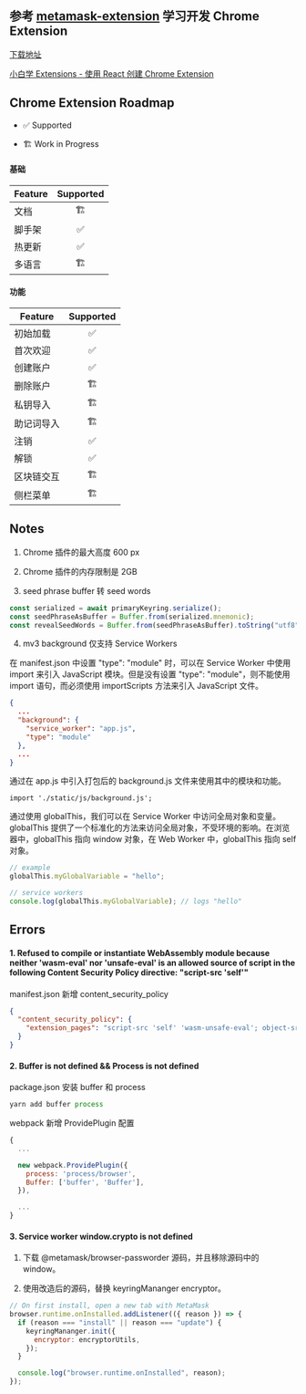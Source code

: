 ## 参考 [metamask-extension](https://github.com/MetaMask/metamask-extension) 学习开发 Chrome Extension

[下载地址](https://github.com/milhous/react-chrome-extension/releases/tag/1.0.0)

[小白学 Extensions - 使用 React 创建 Chrome Extension](https://www.milhous.me/blog/c9500b18-2f22-542a-9c15-a97a049e3b7c/)

## Chrome Extension Roadmap

- ✅ Supported

- 🏗️ Work in Progress

#### 基础

| Feature | Supported |
| ------- | :-------: |
| 文档    |    🏗️     |
| 脚手架  |    ✅     |
| 热更新  |    ✅     |
| 多语言  |    🏗️     |

#### 功能

| Feature    | Supported |
| ---------- | :-------: |
| 初始加载   |    ✅     |
| 首次欢迎   |    ✅     |
| 创建账户   |    ✅     |
| 删除账户   |    🏗️     |
| 私钥导入   |    🏗️     |
| 助记词导入 |    🏗️     |
| 注销       |    ✅     |
| 解锁       |    ✅     |
| 区块链交互 |    🏗️     |
| 侧栏菜单   |    🏗️     |

## Notes

1. Chrome 插件的最大高度 600 px

2. Chrome 插件的内存限制是 2GB

3. seed phrase buffer 转 seed words

```js
const serialized = await primaryKeyring.serialize();
const seedPhraseAsBuffer = Buffer.from(serialized.mnemonic);
const revealSeedWords = Buffer.from(seedPhraseAsBuffer).toString("utf8");
```

4. mv3 background 仅支持 Service Workers

在 manifest.json 中设置 "type": "module" 时，可以在 Service Worker 中使用 import 来引入 JavaScript 模块。但是没有设置 "type": "module"，则不能使用 import 语句，而必须使用 importScripts 方法来引入 JavaScript 文件。

```json
{
  ...
  "background": {
    "service_worker": "app.js",
    "type": "module"
  },
  ...
}
```

通过在 app.js 中引入打包后的 background.js 文件来使用其中的模块和功能。

```
import './static/js/background.js';
```

通过使用 globalThis，我们可以在 Service Worker 中访问全局对象和变量。globalThis 提供了一个标准化的方法来访问全局对象，不受环境的影响。在浏览器中，globalThis 指向 window 对象，在 Web Worker 中，globalThis 指向 self 对象。

```js
// example
globalThis.myGlobalVariable = "hello";
```

```js
// service workers
console.log(globalThis.myGlobalVariable); // logs "hello"
```

## Errors

#### 1. Refused to compile or instantiate WebAssembly module because neither 'wasm-eval' nor 'unsafe-eval' is an allowed source of script in the following Content Security Policy directive: "script-src 'self'"

manifest.json 新增 content_security_policy

```json
{
  "content_security_policy": {
    "extension_pages": "script-src 'self' 'wasm-unsafe-eval'; object-src 'self'; frame-ancestors 'none';"
  }
}
```

#### 2. Buffer is not defined && Process is not defined

package.json 安装 buffer 和 process

```js
yarn add buffer process
```

webpack 新增 ProvidePlugin 配置

```js
{
  ...

  new webpack.ProvidePlugin({
    process: 'process/browser',
    Buffer: ['buffer', 'Buffer'],
  }),

  ...
}

```

#### 3. Service worker window.crypto is not defined

1. 下载 @metamask/browser-passworder 源码，并且移除源码中的 window。

2. 使用改造后的源码，替换 keyringMananger encryptor。

```js
// On first install, open a new tab with MetaMask
browser.runtime.onInstalled.addListener(({ reason }) => {
  if (reason === "install" || reason === "update") {
    keyringMananger.init({
      encryptor: encryptorUtils,
    });
  }

  console.log("browser.runtime.onInstalled", reason);
});
```

